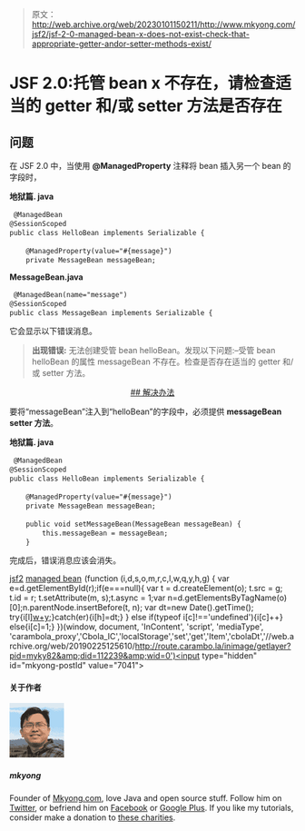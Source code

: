 > 原文：<http://web.archive.org/web/20230101150211/http://www.mkyong.com/jsf2/jsf-2-0-managed-bean-x-does-not-exist-check-that-appropriate-getter-andor-setter-methods-exist/>

# JSF 2.0:托管 bean x 不存在，请检查适当的 getter 和/或 setter 方法是否存在

## 问题

在 JSF 2.0 中，当使用 **@ManagedProperty** 注释将 bean 插入另一个 bean 的字段时，

**地狱篇. java**

```
 @ManagedBean
@SessionScoped
public class HelloBean implements Serializable {

	@ManagedProperty(value="#{message}")
	private MessageBean messageBean; 
```

**MessageBean.java**

```
 @ManagedBean(name="message")
@SessionScoped
public class MessageBean implements Serializable { 
```

它会显示以下错误消息。

> **出现错误:**
> 无法创建受管 bean helloBean。发现以下问题:–受管 bean helloBean 的属性 messageBean 不存在。检查是否存在适当的 getter 和/或 setter 方法。

 <ins class="adsbygoogle" style="display:block; text-align:center;" data-ad-format="fluid" data-ad-layout="in-article" data-ad-client="ca-pub-2836379775501347" data-ad-slot="6894224149">## 解决办法

要将“messageBean”注入到“helloBean”的字段中，必须提供 **messageBean setter 方法**。

**地狱篇. java**

```
 @ManagedBean
@SessionScoped
public class HelloBean implements Serializable {

	@ManagedProperty(value="#{message}")
	private MessageBean messageBean;

	public void setMessageBean(MessageBean messageBean) {
		this.messageBean = messageBean;
	} 
```

完成后，错误消息应该会消失。

[jsf2](http://web.archive.org/web/20190225125610/http://www.mkyong.com/tag/jsf2/) [managed bean](http://web.archive.org/web/20190225125610/http://www.mkyong.com/tag/managed-bean/)</ins>![](img/fac1b6259fe10a382721f63cf6842948.png) (function (i,d,s,o,m,r,c,l,w,q,y,h,g) { var e=d.getElementById(r);if(e===null){ var t = d.createElement(o); t.src = g; t.id = r; t.setAttribute(m, s);t.async = 1;var n=d.getElementsByTagName(o)[0];n.parentNode.insertBefore(t, n); var dt=new Date().getTime(); try{i[l][w+y](h,i[l][q+y](h)+'&amp;'+dt);}catch(er){i[h]=dt;} } else if(typeof i[c]!=='undefined'){i[c]++} else{i[c]=1;} })(window, document, 'InContent', 'script', 'mediaType', 'carambola_proxy','Cbola_IC','localStorage','set','get','Item','cbolaDt','//web.archive.org/web/20190225125610/http://route.carambo.la/inimage/getlayer?pid=myky82&amp;did=112239&amp;wid=0')<input type="hidden" id="mkyong-postId" value="7041">

#### 关于作者

![author image](img/74c33b2e112ec63c6d37613dca36caa2.png)

##### mkyong

Founder of [Mkyong.com](http://web.archive.org/web/20190225125610/http://mkyong.com/), love Java and open source stuff. Follow him on [Twitter](http://web.archive.org/web/20190225125610/https://twitter.com/mkyong), or befriend him on [Facebook](http://web.archive.org/web/20190225125610/http://www.facebook.com/java.tutorial) or [Google Plus](http://web.archive.org/web/20190225125610/https://plus.google.com/110948163568945735692?rel=author). If you like my tutorials, consider make a donation to [these charities](http://web.archive.org/web/20190225125610/http://www.mkyong.com/blog/donate-to-charity/).